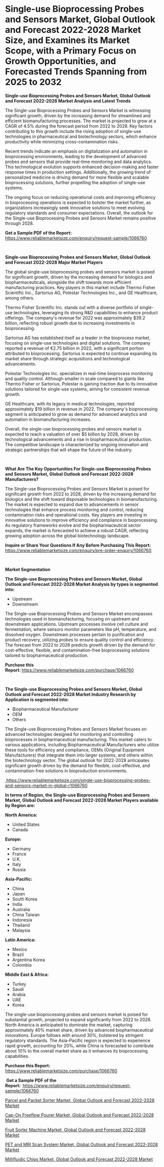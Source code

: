 <p><h1>Single-use Bioprocessing Probes and Sensors Market, Global Outlook and Forecast 2022-2028 Market Size, and Examines its Market Scope, with a Primary Focus on Growth Opportunities, and Forecasted Trends Spanning from 2025 to 2032</h1></p><p><strong>Single-use Bioprocessing Probes and Sensors Market, Global Outlook and Forecast 2022-2028 Market Analysis and Latest Trends</strong></p>
<p><p>The Single-use Bioprocessing Probes and Sensors Market is witnessing significant growth, driven by the increasing demand for streamlined and efficient biomanufacturing processes. The market is projected to grow at a CAGR of 4.5% during the forecast period from 2022 to 2028. Key factors contributing to this growth include the rising adoption of single-use technologies in pharmaceutical and biotechnology sectors, which enhance productivity while minimizing cross-contamination risks.</p><p>Recent trends indicate an emphasis on digitalization and automation in bioprocessing environments, leading to the development of advanced probes and sensors that provide real-time monitoring and data analytics. This technological evolution supports enhanced decision-making and faster response times in production settings. Additionally, the growing trend of personalized medicine is driving demand for more flexible and scalable bioprocessing solutions, further propelling the adoption of single-use systems.</p><p>The ongoing focus on reducing operational costs and improving efficiency in bioprocessing operations is expected to bolster the market further, as organizations increasingly seek innovative solutions to meet evolving regulatory standards and consumer expectations. Overall, the outlook for the Single-use Bioprocessing Probes and Sensors Market remains positive through 2028.</p></p>
<p><strong>Get a Sample PDF of the Report:&nbsp;</strong> <a href="https://www.reliablemarketsize.com/enquiry/request-sample/1066760?utm_campaign=2176&utm_medium=2&utm_source=Github&utm_content=ia&utm_term=21032025&utm_id=single-use-bioprocessing-probes-and-sensors-market-global-outlook-and-forecast-2022-2028">https://www.reliablemarketsize.com/enquiry/request-sample/1066760</a></p>
<p>&nbsp;</p>
<p><strong>Single-use Bioprocessing Probes and Sensors Market, Global Outlook and Forecast 2022-2028 Major Market Players</strong></p>
<p><p>The global single-use bioprocessing probes and sensors market is poised for significant growth, driven by the increasing demand for biologics and biopharmaceuticals, alongside the shift towards more efficient manufacturing practices. Key players in this market include Thermo Fisher Scientific Inc., Sartorius AG, Polestar Technologies Inc., and GE Healthcare, among others.</p><p>Thermo Fisher Scientific Inc. stands out with a diverse portfolio of single-use technologies, leveraging its strong R&D capabilities to enhance product offerings. The company's revenue for 2022 was approximately $39.2 billion, reflecting robust growth due to increasing investments in bioprocessing.</p><p>Sartorius AG has established itself as a leader in the bioprocess market, focusing on single-use technologies and digital solutions. The company reported a revenue of €2.75 billion in 2022, with a significant portion attributed to bioprocessing. Sartorius is expected to continue expanding its market share through strategic acquisitions and technological advancements.</p><p>Polestar Technologies Inc. specializes in real-time bioprocess monitoring and quality control. Although smaller in scale compared to giants like Thermo Fisher or Sartorius, Polestar is gaining traction due to its innovative solutions tailored for single-use systems, aiming for consistent revenue growth.</p><p>GE Healthcare, with its legacy in medical technologies, reported approximately $19 billion in revenue in 2022. The company's bioprocessing segment is anticipated to grow as demand for advanced analytics and automation in biomanufacturing increases.</p><p>Overall, the single-use bioprocessing probes and sensors market is expected to reach a valuation of over $5 billion by 2028, driven by technological advancements and a rise in biopharmaceutical production. The competitive landscape is characterized by ongoing innovation and strategic partnerships that will shape the future of the industry.</p></p>
<p>&nbsp;</p>
<p><strong>What Are The Key Opportunities For Single-use Bioprocessing Probes and Sensors Market, Global Outlook and Forecast 2022-2028 Manufacturers?</strong></p>
<p><p>The Single-use Bioprocessing Probes and Sensors Market is poised for significant growth from 2022 to 2028, driven by the increasing demand for biologics and the shift toward disposable technologies in biomanufacturing. The market is expected to expand due to advancements in sensor technologies that enhance process monitoring and control, reducing contamination risks and operational costs. Key players are investing in innovative solutions to improve efficiency and compliance in bioprocessing. As regulatory frameworks evolve and the biopharmaceutical sector expands, the market is forecasted to achieve a robust CAGR, reflecting growing adoption across the global biotechnology landscape.</p></p>
<p><strong>Inquire or Share Your Questions If Any Before Purchasing This Report:</strong> <a href="https://www.reliablemarketsize.com/enquiry/pre-order-enquiry/1066760?utm_campaign=2176&utm_medium=2&utm_source=Github&utm_content=ia&utm_term=21032025&utm_id=single-use-bioprocessing-probes-and-sensors-market-global-outlook-and-forecast-2022-2028">https://www.reliablemarketsize.com/enquiry/pre-order-enquiry/1066760</a></p>
<p>&nbsp;</p>
<p><strong>Market Segmentation</strong></p>
<p><strong>The Single-use Bioprocessing Probes and Sensors Market, Global Outlook and Forecast 2022-2028 Market Analysis by types is segmented into:</strong></p>
<p><ul><li>Upstream</li><li>Downstream</li></ul></p>
<p><p>The Single-use Bioprocessing Probes and Sensors Market encompasses technologies used in biomanufacturing, focusing on upstream and downstream applications. Upstream processes involve cell culture and fermentation, where sensors monitor parameters like pH, temperature, and dissolved oxygen. Downstream processes pertain to purification and product recovery, utilizing probes to ensure quality control and efficiency. The forecast from 2022 to 2028 predicts growth driven by the demand for cost-effective, flexible, and contamination-free bioprocessing solutions tailored to biopharmaceutical production.</p></p>
<p><strong>Purchase this Report:&nbsp;</strong><a href="https://www.reliablemarketsize.com/purchase/1066760?utm_campaign=2176&utm_medium=2&utm_source=Github&utm_content=ia&utm_term=21032025&utm_id=single-use-bioprocessing-probes-and-sensors-market-global-outlook-and-forecast-2022-2028">https://www.reliablemarketsize.com/purchase/1066760</a></p>
<p>&nbsp;</p>
<p><strong>The Single-use Bioprocessing Probes and Sensors Market, Global Outlook and Forecast 2022-2028 Market Industry Research by Application is segmented into:</strong></p>
<p><ul><li>Biopharmaceutical Manufacturer</li><li>OEM</li><li>Others</li></ul></p>
<p><p>The Single-use Bioprocessing Probes and Sensors Market focuses on advanced technologies designed for monitoring and controlling bioprocesses in biopharmaceutical manufacturing. This market caters to various applications, including Biopharmaceutical Manufacturers who utilize these tools for efficiency and compliance, OEMs (Original Equipment Manufacturers) that integrate them into larger systems, and others within the biotechnology sector. The global outlook for 2022-2028 anticipates significant growth driven by the demand for flexible, cost-effective, and contamination-free solutions in bioproduction environments.</p></p>
<p><a href="https://www.reliablemarketsize.com/single-use-bioprocessing-probes-and-sensors-market-in-global-r1066760?utm_campaign=2176&utm_medium=2&utm_source=Github&utm_content=ia&utm_term=21032025&utm_id=single-use-bioprocessing-probes-and-sensors-market-global-outlook-and-forecast-2022-2028">&nbsp;https://www.reliablemarketsize.com/single-use-bioprocessing-probes-and-sensors-market-in-global-r1066760</a></p>
<p><strong>In terms of Region, the Single-use Bioprocessing Probes and Sensors Market, Global Outlook and Forecast 2022-2028 Market Players available by Region are:</strong></p>
<p>
    <p> <strong> North America: </strong>
        <ul>
            <li>United States</li>
            <li>Canada</li>
        </ul>
        </p> 
    <p> <strong> Europe: </strong>
        <ul>
            <li>Germany</li>
            <li>France</li>
            <li>U.K.</li>
            <li>Italy</li>
            <li>Russia</li>
        </ul>
        </p> 
    <p> <strong> Asia-Pacific: </strong>
        <ul>
            <li>China</li>
            <li>Japan</li>
            <li>South Korea</li>
            <li>India</li>
            <li>Australia</li>
            <li>China Taiwan</li>
            <li>Indonesia</li>
            <li>Thailand</li>
            <li>Malaysia</li>
        </ul>
        </p> 
    <p> <strong> Latin America: </strong>
        <ul>
            <li>Mexico</li>
            <li>Brazil</li>
            <li>Argentina Korea</li>
            <li>Colombia</li>
        </ul>
        </p> 
    <p> <strong> Middle East & Africa: </strong>
        <ul>
            <li>Turkey</li>
            <li>Saudi</li>
            <li>Arabia</li>
            <li>UAE</li>
            <li>Korea</li>
        </ul>
    </p>
    </p>
<p><p>The single-use bioprocessing probes and sensors market is poised for substantial growth, projected to expand significantly from 2022 to 2028. North America is anticipated to dominate the market, capturing approximately 40% market share, driven by advanced biopharmaceutical innovations. Europe follows with around 30%, bolstered by stringent regulatory standards. The Asia-Pacific region is expected to experience rapid growth, accounting for 20%, while China is forecasted to contribute about 10% to the overall market share as it enhances its bioprocessing capabilities.</p></p>
<p><strong>Purchase this Report: </strong><a href="https://www.reliablemarketsize.com/purchase/1066760?utm_campaign=2176&utm_medium=2&utm_source=Github&utm_content=ia&utm_term=21032025&utm_id=single-use-bioprocessing-probes-and-sensors-market-global-outlook-and-forecast-2022-2028">https://www.reliablemarketsize.com/purchase/1066760</a></p>
<p>&nbsp;<strong>Get a Sample PDF of the Report:&nbsp;&nbsp;</strong><a href="https://www.reliablemarketsize.com/enquiry/request-sample/1066760?utm_campaign=2176&utm_medium=2&utm_source=Github&utm_content=ia&utm_term=21032025&utm_id=single-use-bioprocessing-probes-and-sensors-market-global-outlook-and-forecast-2022-2028">https://www.reliablemarketsize.com/enquiry/request-sample/1066760</a></p>
<p><strong></strong></p>
<p><p><a href="https://github.com/santosh758595/Market-Research-Report-List-7/blob/main/parcel-and-packet-sorter-market-global-outlook-and-forecast-2022-2028-market.md?utm_campaign=2176&utm_medium=2&utm_source=Github&utm_content=ia&utm_term=21032025&utm_id=single-use-bioprocessing-probes-and-sensors-market-global-outlook-and-forecast-2022-2028">Parcel and Packet Sorter Market, Global Outlook and Forecast 2022-2028 Market</a></p><p><a href="https://github.com/delindacallegari68/Market-Research-Report-List-1/blob/main/cap-on-freeflow-pourer-market-global-outlook-and-forecast-2022-2028-market.md?utm_campaign=2176&utm_medium=2&utm_source=Github&utm_content=ia&utm_term=21032025&utm_id=single-use-bioprocessing-probes-and-sensors-market-global-outlook-and-forecast-2022-2028">Cap-On Freeflow Pourer Market, Global Outlook and Forecast 2022-2028 Market</a></p><p><a href="https://github.com/klindsey95/Market-Research-Report-List-1/blob/main/fruit-sorter-machine-market-global-outlook-and-forecast-2022-2028-market.md?utm_campaign=2176&utm_medium=2&utm_source=Github&utm_content=ia&utm_term=21032025&utm_id=single-use-bioprocessing-probes-and-sensors-market-global-outlook-and-forecast-2022-2028">Fruit Sorter Machine Market, Global Outlook and Forecast 2022-2028 Market</a></p><p><a href="https://github.com/boitafbg/Market-Research-Report-List-1/blob/main/pet-and-mri-scan-system-market-global-outlook-and-forecast-2022-2028-market.md?utm_campaign=2176&utm_medium=2&utm_source=Github&utm_content=ia&utm_term=21032025&utm_id=single-use-bioprocessing-probes-and-sensors-market-global-outlook-and-forecast-2022-2028">PET and MRI Scan System Market, Global Outlook and Forecast 2022-2028 Market</a></p><p><a href="https://github.com/elizabethdagraca/Market-Research-Report-List-5/blob/main/millifluidic-chips-market-global-outlook-and-forecast-2022-2028-market.md?utm_campaign=2176&utm_medium=2&utm_source=Github&utm_content=ia&utm_term=21032025&utm_id=single-use-bioprocessing-probes-and-sensors-market-global-outlook-and-forecast-2022-2028">Millifluidic Chips Market, Global Outlook and Forecast 2022-2028 Market</a></p></p>